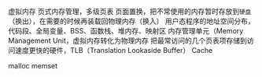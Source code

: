 虚拟内存
页式内存管理，多级页表
页面置换，把不常使用的内存暂时存放到`硬盘`（换出），在需要的时候再装载回物理内存（换入）
用户态程序的地址空间分布，代码段、全局变量、BSS、函数栈、堆内存、映射区
内存管理单元（Memory Management Unit，虚拟内存转化为物理内存
把最常访问的几个页表项存储到访问速度更快的硬件，TLB（Translation Lookaside Buffer） Cache


malloc
memset